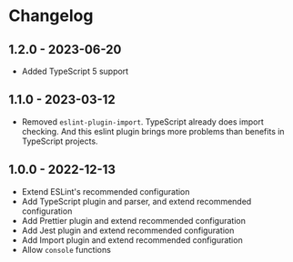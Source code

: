 # Changelog

## 1.2.0 - 2023-06-20

- Added TypeScript 5 support

## 1.1.0 - 2023-03-12

- Removed `eslint-plugin-import`. TypeScript already does import checking. And this eslint plugin brings more problems than benefits in TypeScript projects.

## 1.0.0 - 2022-12-13

- Extend ESLint's recommended configuration
- Add TypeScript plugin and parser, and extend recommended configuration
- Add Prettier plugin and extend recommended configuration
- Add Jest plugin and extend recommended configuration
- Add Import plugin and extend recommended configuration
- Allow `console` functions
